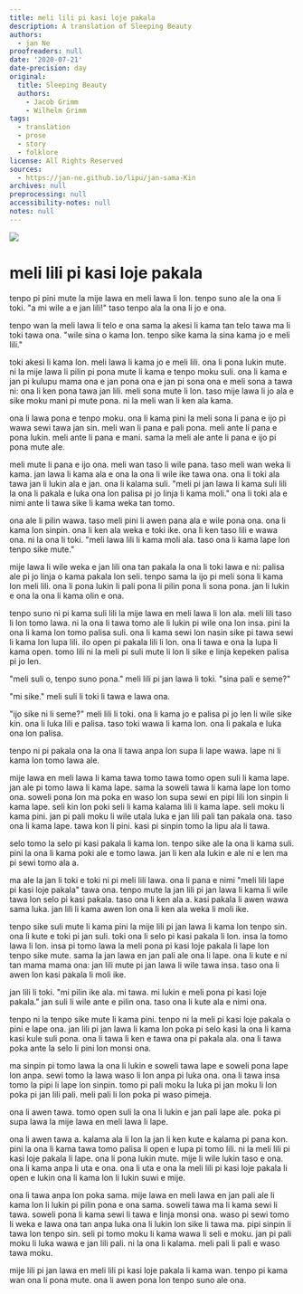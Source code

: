 ```yaml
---
title: meli lili pi kasi loje pakala
description: A translation of Sleeping Beauty
authors:
  - jan Ne
proofreaders: null
date: '2020-07-21'
date-precision: day
original:
  title: Sleeping Beauty
  authors:
    - Jacob Grimm
    - Wilhelm Grimm
tags:
  - translation
  - prose
  - story
  - folklore
license: All Rights Reserved
sources:
  - https://jan-ne.github.io/lipu/jan-sama-Kin
archives: null
preprocessing: null
accessibility-notes: null
notes: null
---
```


![](https://jan-ne.github.io/lipu/jan-sama-Kin/meli_lili_pi_kasi_loje_pakala.jpg)

# meli lili pi kasi loje pakala

tenpo pi pini mute la mije lawa en meli lawa li lon. tenpo suno ale la ona li toki. "a mi wile a e jan lili!" taso tenpo ala la ona li jo e ona.

tenpo wan la meli lawa li telo e ona sama la akesi li kama tan telo tawa ma li toki tawa ona. "wile sina o kama lon. tenpo sike kama la sina kama jo e meli lili."

toki akesi li kama lon. meli lawa li kama jo e meli lili. ona li pona lukin mute. ni la mije lawa li pilin pi pona mute li kama e tenpo moku suli. ona li kama e jan pi kulupu mama ona e jan pona ona e jan pi sona ona e meli sona a tawa ni: ona li ken pona tawa jan lili. meli sona mute li lon. taso mije lawa li jo ala e sike moku mani pi mute pona. ni la meli wan li ken ala kama.

ona li lawa pona e tenpo moku. ona li kama pini la meli sona li pana e ijo pi wawa sewi tawa jan sin. meli wan li pana e pali pona. meli ante li pana e pona lukin. meli ante li pana e mani. sama la meli ale ante li pana e ijo pi pona mute ale.

meli mute li pana e ijo ona. meli wan taso li wile pana. taso meli wan weka li kama. jan lawa li kama ala e ona la ona li wile ike tawa ona. ona li toki ala tawa jan li lukin ala e jan. ona li kalama suli. "meli pi jan lawa li kama suli lili la ona li pakala e luka ona lon palisa pi jo linja li kama moli." ona li toki ala e nimi ante li tawa sike li kama weka tan tomo.

ona ale li pilin wawa. taso meli pini li awen pana ala e wile pona ona. ona li kama lon sinpin. ona li ken ala weka e toki ike. ona li ken taso lili e wawa ona. ni la ona li toki. "meli lawa lili li kama moli ala. taso ona li kama lape lon tenpo sike mute."

mije lawa li wile weka e jan lili ona tan pakala la ona li toki lawa e ni: palisa ale pi jo linja o kama pakala lon seli. tenpo sama la ijo pi meli sona li kama lon meli lili. ona li pona lukin li pali pona li pilin pona li sona pona. jan li lukin e ona la ona li kama olin e ona.

tenpo suno ni pi kama suli lili la mije lawa en meli lawa li lon ala. meli lili taso li lon tomo lawa. ni la ona li tawa tomo ale li lukin pi wile ona lon insa. pini la ona li kama lon tomo palisa suli. ona li kama sewi lon nasin sike pi tawa sewi li kama lon lupa lili. ilo open pi pakala lili li lon. ona li tawa e ona la lupa li kama open. tomo lili ni la meli pi suli mute li lon li sike e linja kepeken palisa pi jo len.

"meli suli o, tenpo suno pona." meli lili pi jan lawa li toki. "sina pali e seme?"

"mi sike." meli suli li toki li tawa e lawa ona.

"ijo sike ni li seme?" meli lili li toki. ona li kama jo e palisa pi jo len li wile sike kin. ona li luka lili e palisa. taso toki wawa li kama lon. ona li pakala e luka ona lon palisa.

tenpo ni pi pakala ona la ona li tawa anpa lon supa li lape wawa. lape ni li kama lon tomo lawa ale.

mije lawa en meli lawa li kama tawa tomo tawa tomo open suli li kama lape. jan ale pi tomo lawa li kama lape. sama la soweli tawa li kama lape lon tomo ona. soweli pona lon ma poka en waso lon supa sewi en pipi lili lon sinpin li kama lape. seli kin lon poki seli li kama kalama lili li kama lape. seli moku li kama pini. jan pi pali moku li wile utala luka e jan lili pali tan pakala ona. taso ona li kama lape. tawa kon li pini. kasi pi sinpin tomo la lipu ala li tawa.

selo tomo la selo pi kasi pakala li kama lon. tenpo sike ale la ona li kama suli. pini la ona li kama poki ale e tomo lawa. jan li ken ala lukin e ale ni e len ma pi sewi tomo ala a.

ma ale la jan li toki e toki ni pi meli lili lawa. ona li pana e nimi "meli lili lape pi kasi loje pakala" tawa ona. tenpo mute la jan lili pi jan lawa li kama li wile tawa lon selo pi kasi pakala. taso ona li ken ala a. kasi pakala li awen wawa sama luka. jan lili li kama awen lon ona li ken ala weka li moli ike.

tenpo sike suli mute li kama pini la mije lili pi jan lawa li kama lon tenpo sin. ona li kute e toki pi jan suli. toki ona li selo pi kasi pakala li lon. insa la tomo lawa li lon. insa pi tomo lawa la meli pona pi kasi loje pakala li lape lon tenpo sike mute. sama la jan lawa en jan pali ale ona li lape. ona li kute e ni tan mama mama ona: jan lili mute pi jan lawa li wile tawa insa. taso ona li awen lon kasi pakala li moli ike.

jan lili li toki. "mi pilin ike ala. mi tawa. mi lukin e meli pona pi kasi loje pakala." jan suli li wile ante e pilin ona. taso ona li kute ala e nimi ona.

tenpo ni la tenpo sike mute li kama pini. tenpo ni la meli pi kasi loje pakala o pini e lape ona. jan lili pi jan lawa li kama lon poka pi selo kasi la ona li kama kasi kule suli pona. ona li tawa li ken e tawa ona pi pakala ala. ona li tawa poka ante la selo li pini lon monsi ona.

ma sinpin pi tomo lawa la ona li lukin e soweli tawa lape e soweli pona lape lon anpa. sewi tomo la lawa waso li lon anpa pi luka ona. ona li tawa insa tomo la pipi li lape lon sinpin. tomo pi pali moku la luka pi jan moku li lon poka pi jan lili pali. meli pali li lon poka pi waso pimeja.

ona li awen tawa. tomo open suli la ona li lukin e jan pali lape ale. poka pi supa lawa la mije lawa en meli lawa li lape.

ona li awen tawa a. kalama ala li lon la jan li ken kute e kalama pi pana kon. pini la ona li kama tawa tomo palisa li open e lupa pi tomo lili. ni la meli lili pi kasi loje pakala li lape. ona li pona lukin mute. mije li wile lukin taso e ona. ona li kama anpa li uta e ona. ona li uta e ona la meli lili pi kasi loje pakala li open e lukin ona li kama lon li lukin suwi e mije.

ona li tawa anpa lon poka sama. mije lawa en meli lawa en jan pali ale li kama lon li lukin pi pilin pona e ona sama. soweli tawa ma li kama sewi li tawa. soweli pona li kama sewi li tawa e linja monsi ona. waso pi sewi tomo li weka e lawa ona tan anpa luka ona li lukin lon sike li tawa ma. pipi sinpin li tawa lon tenpo sin. seli pi tomo moku li kama wawa li seli e moku. jan pi pali moku li luka wawa e jan lili pali. ni la ona li kalama. meli pali li pali e waso tawa moku.

mije lili pi jan lawa en meli lili pi kasi loje pakala li kama wan. tenpo pi kama wan ona li pona mute. ona li awen pona lon tenpo suno ale ona.